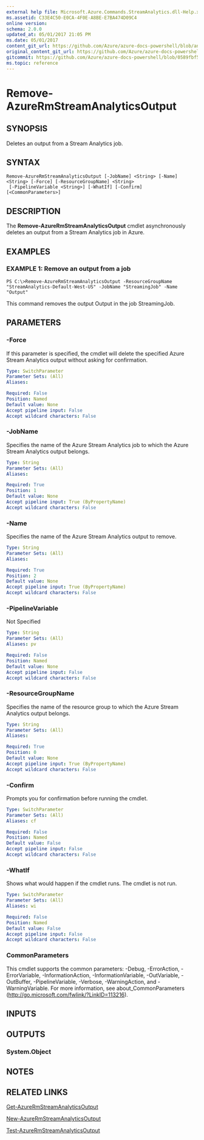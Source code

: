 ```yaml
---
external help file: Microsoft.Azure.Commands.StreamAnalytics.dll-Help.xml
ms.assetid: C33E4C50-E0CA-4F0E-A8BE-E7BA474D09C4
online version:
schema: 2.0.0
updated_at: 05/01/2017 21:05 PM
ms.date: 05/01/2017
content_git_url: https://github.com/Azure/azure-docs-powershell/blob/anne052617/azureps-cmdlets-docs/ResourceManager/AzureRM.StreamAnalytics/v1.0.12/Remove-AzureRmStreamAnalyticsOutput.md
original_content_git_url: https://github.com/Azure/azure-docs-powershell/blob/anne052617/azureps-cmdlets-docs/ResourceManager/AzureRM.StreamAnalytics/v1.0.12/Remove-AzureRmStreamAnalyticsOutput.md
gitcommit: https://github.com/Azure/azure-docs-powershell/blob/0589fbf53d27e39e0cf445261d29c64fb0859d62
ms.topic: reference
---
```


# Remove-AzureRmStreamAnalyticsOutput

## SYNOPSIS
Deletes an output from a Stream Analytics job.

## SYNTAX

```
Remove-AzureRmStreamAnalyticsOutput [-JobName] <String> [-Name] <String> [-Force] [-ResourceGroupName] <String>
 [-PipelineVariable <String>] [-WhatIf] [-Confirm] [<CommonParameters>]
```

## DESCRIPTION
The **Remove-AzureRmStreamAnalyticsOutput** cmdlet asynchronously deletes an output from a Stream Analytics job in Azure.

## EXAMPLES

### EXAMPLE 1: Remove an output from a job
```
PS C:\>Remove-AzureRmStreamAnalyticsOutput -ResourceGroupName "StreamAnalytics-Default-West-US" -JobName "StreamingJob" -Name "Output"
```

This command removes the output Output in the job StreamingJob.

## PARAMETERS

### -Force
If this parameter is specified, the cmdlet will delete the specified Azure Stream Analytics output without asking for confirmation.

```yaml
Type: SwitchParameter
Parameter Sets: (All)
Aliases: 

Required: False
Position: Named
Default value: None
Accept pipeline input: False
Accept wildcard characters: False
```

### -JobName
Specifies the name of the Azure Stream Analytics job to which the Azure Stream Analytics output belongs.

```yaml
Type: String
Parameter Sets: (All)
Aliases: 

Required: True
Position: 1
Default value: None
Accept pipeline input: True (ByPropertyName)
Accept wildcard characters: False
```

### -Name
Specifies the name of the Azure Stream Analytics output to remove.

```yaml
Type: String
Parameter Sets: (All)
Aliases: 

Required: True
Position: 2
Default value: None
Accept pipeline input: True (ByPropertyName)
Accept wildcard characters: False
```

### -PipelineVariable
Not Specified

```yaml
Type: String
Parameter Sets: (All)
Aliases: pv

Required: False
Position: Named
Default value: None
Accept pipeline input: False
Accept wildcard characters: False
```

### -ResourceGroupName
Specifies the name of the resource group to which the Azure Stream Analytics output belongs.

```yaml
Type: String
Parameter Sets: (All)
Aliases: 

Required: True
Position: 0
Default value: None
Accept pipeline input: True (ByPropertyName)
Accept wildcard characters: False
```

### -Confirm
Prompts you for confirmation before running the cmdlet.

```yaml
Type: SwitchParameter
Parameter Sets: (All)
Aliases: cf

Required: False
Position: Named
Default value: False
Accept pipeline input: False
Accept wildcard characters: False
```

### -WhatIf
Shows what would happen if the cmdlet runs.
The cmdlet is not run.

```yaml
Type: SwitchParameter
Parameter Sets: (All)
Aliases: wi

Required: False
Position: Named
Default value: False
Accept pipeline input: False
Accept wildcard characters: False
```

### CommonParameters
This cmdlet supports the common parameters: -Debug, -ErrorAction, -ErrorVariable, -InformationAction, -InformationVariable, -OutVariable, -OutBuffer, -PipelineVariable, -Verbose, -WarningAction, and -WarningVariable. For more information, see about_CommonParameters (http://go.microsoft.com/fwlink/?LinkID=113216).

## INPUTS

## OUTPUTS

### System.Object

## NOTES

## RELATED LINKS

[Get-AzureRmStreamAnalyticsOutput](./Get-AzureRmStreamAnalyticsOutput.md)

[New-AzureRmStreamAnalyticsOutput](./New-AzureRmStreamAnalyticsOutput.md)

[Test-AzureRmStreamAnalyticsOutput](./Test-AzureRmStreamAnalyticsOutput.md)


